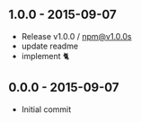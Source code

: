 

## 1.0.0 - 2015-09-07
- Release v1.0.0 / npm@v1.0.0s
- update readme
- implement :cat2:

## 0.0.0 - 2015-09-07
- Initial commit